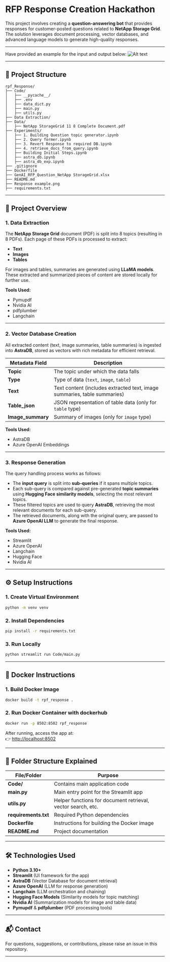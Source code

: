 
# RFP Response Creation Hackathon

This project involves creating a **question-answering bot** that provides responses for customer-posted questions related to **NetApp Storage Grid**. The solution leverages document processing, vector databases, and advanced language models to generate high-quality responses.

---


Have provided an example for the input and output below:
![Alt text](https://github.com/JivitteshS/rpf_response/blob/main/Response%20example.png)

---

## 📁 Project Structure

```
rpf_Response/
├── Code/
│   ├── __pycache__/
│   ├── .env
│   ├── data_dict.py
│   ├── main.py
│   ├── utils.py
├── Data Extraction/
├── Data/
│   ├── NetApp StorageGrid 11 8 Complete Document.pdf
├── Experiments/
│   ├── 1. Building Question topic generator.ipynb
│   ├── 2. Query former.ipynb
│   ├── 3. Revert Response to required DB.ipynb
│   ├── 4. retrieve_docs_from_query.ipynb
│   ├── Building Initial Steps.ipynb
│   ├── astra_db.ipynb
│   ├── astra_db_exp.ipynb
├── .gitignore
├── Dockerfile
├── GenAI_RFP_Question_NetApp StorageGrid.xlsx
├── README.md
├── Response example.png
├── requirements.txt

```

---

## 🚀 Project Overview

### 1. Data Extraction

The **NetApp Storage Grid** document (PDF) is split into 8 topics (resulting in 8 PDFs). Each page of these PDFs is processed to extract:

- **Text**
- **Images**
- **Tables**

For images and tables, summaries are generated using **LLaMA models**. These extracted and summarized pieces of content are stored locally for further use.

**Tools Used:**  
- Pymupdf  
- Nvidia AI  
- pdfplumber  
- Langchain  

---

### 2. Vector Database Creation

All extracted content (text, image summaries, table summaries) is ingested into **AstraDB**, stored as vectors with rich metadata for efficient retrieval.

| Metadata Field | Description |
|---|---|
| **Topic** | The topic under which the data falls |
| **Type** | Type of data (`text`, `image`, `table`) |
| **Text** | Text content (includes extracted text, image summaries, table summaries) |
| **Table_json** | JSON representation of table data (only for `table` type) |
| **Image_summary** | Summary of images (only for `image` type) |

**Tools Used:**  
- AstraDB  
- Azure OpenAI Embeddings  

---

### 3. Response Generation

The query handling process works as follows:

- The **input query** is split into **sub-queries** if it spans multiple topics.
- Each sub-query is compared against pre-generated **topic summaries** using **Hugging Face similarity models**, selecting the most relevant topics.
- These filtered topics are used to query **AstraDB**, retrieving the most relevant documents for each sub-query.
- The retrieved documents, along with the original query, are passed to **Azure OpenAI LLM** to generate the final response.

**Tools Used:**  
- Streamlit  
- Azure OpenAI  
- Langchain  
- Hugging Face  
- Nvidia AI  


---

## ⚙️ Setup Instructions

### 1. Create Virtual Environment

```bash
python -m venv venv
```

### 2. Install Dependencies

```bash
pip install -r requirements.txt
```

### 3. Run Locally

```bash
python streamlit run Code/main.py
```

---

## 🐳 Docker Instructions

### 1. Build Docker Image

```bash
docker build -t rpf_response .
```

### 2. Run Docker Container with dockerhub

```bash
docker run -p 8502:8502 rpf_response
```

After running, access the app at:  
👉 [http://localhost:8502](http://localhost:8502)

---

## 📂 Folder Structure Explained

| File/Folder | Purpose |
|---|---|
| **Code/** | Contains main application code |
| **main.py** | Main entry point for the Streamlit app |
| **utils.py** | Helper functions for document retrieval, vector search, etc. |
| **requirements.txt** | Required Python dependencies |
| **Dockerfile** | Instructions for building the Docker image |
| **README.md** | Project documentation |

---

## 🛠️ Technologies Used

- **Python 3.10+**
- **Streamlit** (UI framework for the app)
- **AstraDB** (Vector Database for document retrieval)
- **Azure OpenAI** (LLM for response generation)
- **Langchain** (LLM orchestration and chaining)
- **Hugging Face Models** (Similarity models for topic matching)
- **Nvidia AI** (Summarization models for image and table data)
- **Pymupdf** & **pdfplumber** (PDF processing tools)

---

## 📬 Contact

For questions, suggestions, or contributions, please raise an issue in this repository.

---












